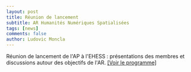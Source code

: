 ```yaml
---
layout: post
title: Réunion de lancement
subtitle: AR Humanités Numériques Spatialisées
tags: [news]
comments: false
author: Ludovic Moncla
---
```



Réunion de lancement de l'AP à l'EHESS : présentations des membres et discussions autour des objectifs de l'AR.
[[Voir le programme]](https://aphns-magis.liris.cnrs.fr/files/AP_HNS_Programme_reunion_de_lancement_13.02.20.pdf)